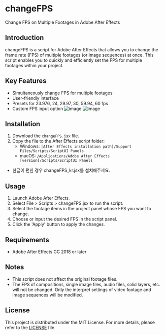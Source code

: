 # changeFPS

Change FPS on Multiple Footages in Adobe After Effects

## Introduction

changeFPS is a script for Adobe After Effects that allows you to change the frame rate (FPS) of multiple footages (or image sequences) at once. 
This script enables you to quickly and efficiently set the FPS for multiple footages within your project.

## Key Features

- Simultaneously change FPS for multiple footages
- User-friendly interface
- Presets for 23.976, 24, 29.97, 30, 59.94, 60 fps
- Custom FPS input option
![image](https://github.com/user-attachments/assets/63ec2efb-ff03-453b-83d0-c3dc47903845)
![image](https://github.com/user-attachments/assets/65efb16d-b0f7-4440-a1cd-652fbc5ee73d)

## Installation

1. Download the `changeFPS.jsx` file.
2. Copy the file to the After Effects script folder:
   - Windows: `[After Effects installation path]/Support Files/Scripts/ScriptUI Panels`
   - macOS: `/Applications/Adobe After Effects [version]/Scripts/ScriptUI Panels`

* 한글이 편한 경우 changeFPS_kr.jsx를 설치해주세요.

## Usage

1. Launch Adobe After Effects.
2. Select File > Scripts > changeFPS.jsx to run the script.
3. Select the footage items in the project panel whose FPS you want to change.
4. Choose or input the desired FPS in the script panel.
5. Click the 'Apply' button to apply the changes.

## Requirements

- Adobe After Effects CC 2018 or later

## Notes

- This script does not affect the original footage files.
- The FPS of compositions, single image files, audio files, solid layers, etc. will not be changed. Only the interpret settings of video footage and image sequences will be modified.

## License

This project is distributed under the MIT License. For more details, please refer to the [LICENSE](LICENSE) file.
